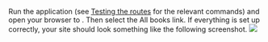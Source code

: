 Run the application (see [Testing the routes](https://developer.mozilla.org/en-US/docs/Learn/Server-side/Express_Nodejs/routes#Testing_the_routes) for the relevant commands) and open your browser to . Then select the All books link. If everything is set up correctly, your site should look something like the following screenshot.
![](https://storage.googleapis.com/codevolve-assets/internal/courses/Mozilla/LocalLibary_Express_Book_List.png)
